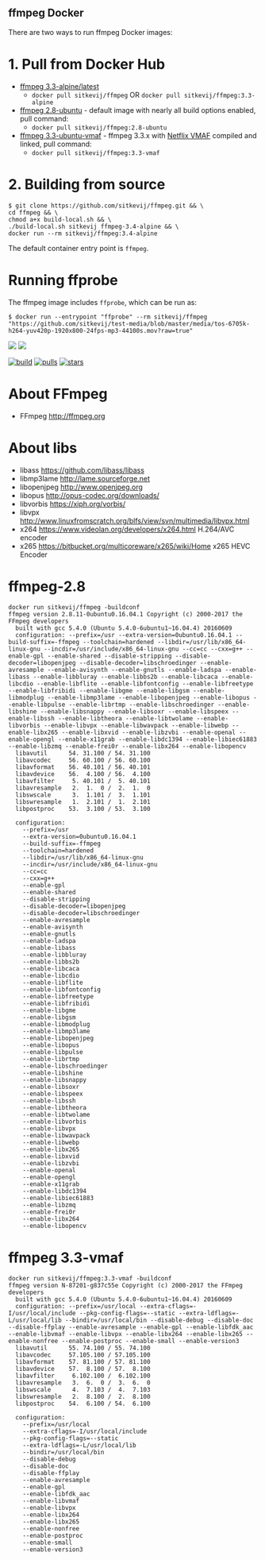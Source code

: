 ## ffmpeg Docker

There are two ways to run ffmpeg Docker images:

# 1. Pull from Docker Hub

- [ffmpeg 3.3-alpine/latest](https://github.com/sitkevij/ffmpeg/tree/master/ffmpeg-3.3-alpine)
  - `docker pull sitkevij/ffmpeg` OR `docker pull sitkevij/ffmpeg:3.3-alpine`
- [ffmpeg 2.8-ubuntu](https://github.com/sitkevij/ffmpeg/tree/master/ffmpeg-2.8-ubuntu) - default image with nearly all build options enabled, pull command:
  - `docker pull sitkevij/ffmpeg:2.8-ubuntu`
- [ffmpeg 3.3-ubuntu-vmaf](https://github.com/sitkevij/ffmpeg/tree/master/ffmpeg-3.3-ubuntu-vmaf) - ffmpeg 3.3.x with [Netflix VMAF](https://github.com/Netflix/vmaf) compiled and linked, pull command:
  - `docker pull sitkevij/ffmpeg:3.3-vmaf`

# 2. Building from source
```
$ git clone https://github.com/sitkevij/ffmpeg.git && \
cd ffmpeg && \
chmod a+x build-local.sh && \
./build-local.sh sitkevij ffmpeg-3.4-alpine && \
docker run --rm sitkevij/ffmpeg:3.4-alpine
```

The default container entry point is `ffmpeg`.

# Running ffprobe
The ffmpeg image includes `ffprobe`, which can be run as:
```
$ docker run --entrypoint "ffprobe" --rm sitkevij/ffmpeg "https://github.com/sitkevij/test-media/blob/master/media/tos-6705k-h264-yuv420p-1920x800-24fps-mp3-44100s.mov?raw=true"
```

[![](https://images.microbadger.com/badges/image/sitkevij/ffmpeg.svg)](https://microbadger.com/images/sitkevij/ffmpeg "image metadata") [![](https://images.microbadger.com/badges/version/sitkevij/ffmpeg.svg)](https://microbadger.com/images/sitkevij/ffmpeg "app version")

[![build](https://travis-ci.org/sitkevij/ffmpeg.svg?branch=master)](https://travis-ci.org/sitkevij/ffmpeg) [![pulls](https://img.shields.io/docker/pulls/sitkevij/ffmpeg.svg?style=plastic)](https://hub.docker.com/r/sitkevij/ffmpeg/) [![stars](https://img.shields.io/docker/stars/sitkevij/ffmpeg.svg?style=plastic)](https://hub.docker.com/r/sitkevij/ffmpeg/)

# About FFmpeg

- FFmpeg http://ffmpeg.org

# About libs

- libass https://github.com/libass/libass
- libmp3lame http://lame.sourceforge.net
- libopenjpeg http://www.openjpeg.org
- libopus http://opus-codec.org/downloads/
- libvorbis https://xiph.org/vorbis/
- libvpx http://www.linuxfromscratch.org/blfs/view/svn/multimedia/libvpx.html
- x264 https://www.videolan.org/developers/x264.html H.264/AVC encoder
- x265 https://bitbucket.org/multicoreware/x265/wiki/Home x265 HEVC Encoder

# ffmpeg-2.8

```
docker run sitkevij/ffmpeg -buildconf
ffmpeg version 2.8.11-0ubuntu0.16.04.1 Copyright (c) 2000-2017 the FFmpeg developers
  built with gcc 5.4.0 (Ubuntu 5.4.0-6ubuntu1~16.04.4) 20160609
  configuration: --prefix=/usr --extra-version=0ubuntu0.16.04.1 --build-suffix=-ffmpeg --toolchain=hardened --libdir=/usr/lib/x86_64-linux-gnu --incdir=/usr/include/x86_64-linux-gnu --cc=cc --cxx=g++ --enable-gpl --enable-shared --disable-stripping --disable-decoder=libopenjpeg --disable-decoder=libschroedinger --enable-avresample --enable-avisynth --enable-gnutls --enable-ladspa --enable-libass --enable-libbluray --enable-libbs2b --enable-libcaca --enable-libcdio --enable-libflite --enable-libfontconfig --enable-libfreetype --enable-libfribidi --enable-libgme --enable-libgsm --enable-libmodplug --enable-libmp3lame --enable-libopenjpeg --enable-libopus --enable-libpulse --enable-librtmp --enable-libschroedinger --enable-libshine --enable-libsnappy --enable-libsoxr --enable-libspeex --enable-libssh --enable-libtheora --enable-libtwolame --enable-libvorbis --enable-libvpx --enable-libwavpack --enable-libwebp --enable-libx265 --enable-libxvid --enable-libzvbi --enable-openal --enable-opengl --enable-x11grab --enable-libdc1394 --enable-libiec61883 --enable-libzmq --enable-frei0r --enable-libx264 --enable-libopencv
  libavutil      54. 31.100 / 54. 31.100
  libavcodec     56. 60.100 / 56. 60.100
  libavformat    56. 40.101 / 56. 40.101
  libavdevice    56.  4.100 / 56.  4.100
  libavfilter     5. 40.101 /  5. 40.101
  libavresample   2.  1.  0 /  2.  1.  0
  libswscale      3.  1.101 /  3.  1.101
  libswresample   1.  2.101 /  1.  2.101
  libpostproc    53.  3.100 / 53.  3.100

  configuration:
    --prefix=/usr
    --extra-version=0ubuntu0.16.04.1
    --build-suffix=-ffmpeg
    --toolchain=hardened
    --libdir=/usr/lib/x86_64-linux-gnu
    --incdir=/usr/include/x86_64-linux-gnu
    --cc=cc
    --cxx=g++
    --enable-gpl
    --enable-shared
    --disable-stripping
    --disable-decoder=libopenjpeg
    --disable-decoder=libschroedinger
    --enable-avresample
    --enable-avisynth
    --enable-gnutls
    --enable-ladspa
    --enable-libass
    --enable-libbluray
    --enable-libbs2b
    --enable-libcaca
    --enable-libcdio
    --enable-libflite
    --enable-libfontconfig
    --enable-libfreetype
    --enable-libfribidi
    --enable-libgme
    --enable-libgsm
    --enable-libmodplug
    --enable-libmp3lame
    --enable-libopenjpeg
    --enable-libopus
    --enable-libpulse
    --enable-librtmp
    --enable-libschroedinger
    --enable-libshine
    --enable-libsnappy
    --enable-libsoxr
    --enable-libspeex
    --enable-libssh
    --enable-libtheora
    --enable-libtwolame
    --enable-libvorbis
    --enable-libvpx
    --enable-libwavpack
    --enable-libwebp
    --enable-libx265
    --enable-libxvid
    --enable-libzvbi
    --enable-openal
    --enable-opengl
    --enable-x11grab
    --enable-libdc1394
    --enable-libiec61883
    --enable-libzmq
    --enable-frei0r
    --enable-libx264
    --enable-libopencv
```

# ffmpeg 3.3-vmaf

```
docker run sitkevij/ffmpeg:3.3-vmaf -buildconf
ffmpeg version N-87201-g837c55e Copyright (c) 2000-2017 the FFmpeg developers
  built with gcc 5.4.0 (Ubuntu 5.4.0-6ubuntu1~16.04.4) 20160609
  configuration: --prefix=/usr/local --extra-cflags=-I/usr/local/include --pkg-config-flags=--static --extra-ldflags=-L/usr/local/lib --bindir=/usr/local/bin --disable-debug --disable-doc --disable-ffplay --enable-avresample --enable-gpl --enable-libfdk_aac --enable-libvmaf --enable-libvpx --enable-libx264 --enable-libx265 --enable-nonfree --enable-postproc --enable-small --enable-version3
  libavutil      55. 74.100 / 55. 74.100
  libavcodec     57.105.100 / 57.105.100
  libavformat    57. 81.100 / 57. 81.100
  libavdevice    57.  8.100 / 57.  8.100
  libavfilter     6.102.100 /  6.102.100
  libavresample   3.  6.  0 /  3.  6.  0
  libswscale      4.  7.103 /  4.  7.103
  libswresample   2.  8.100 /  2.  8.100
  libpostproc    54.  6.100 / 54.  6.100

  configuration:
    --prefix=/usr/local
    --extra-cflags=-I/usr/local/include
    --pkg-config-flags=--static
    --extra-ldflags=-L/usr/local/lib
    --bindir=/usr/local/bin
    --disable-debug
    --disable-doc
    --disable-ffplay
    --enable-avresample
    --enable-gpl
    --enable-libfdk_aac
    --enable-libvmaf
    --enable-libvpx
    --enable-libx264
    --enable-libx265
    --enable-nonfree
    --enable-postproc
    --enable-small
    --enable-version3
```
